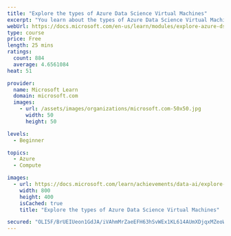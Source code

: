```yaml
---
title: "Explore the types of Azure Data Science Virtual Machines"
excerpt: "You learn about the types of Azure Data Science Virtual Machines (DSVM) and when to use each type.  You will learn about the Windows-based and Linux-based DSVMs which each support different needs."
webUrl: https://docs.microsoft.com/en-us/learn/modules/explore-azure-dsvm-types/
type: course
price: Free
length: 25 mins
ratings:
  count: 884
  average: 4.6561084
heat: 51

provider:
  name: Microsoft Learn
  domain: microsoft.com
  images:
    - url: /assets/images/organizations/microsoft.com-50x50.jpg
      width: 50
      height: 50

levels:
  - Beginner

topics:
  - Azure
  - Compute

images:
  - url: https://docs.microsoft.com/learn/achievements/data-ai/explore-azure-dsvm-types-badge-social.png
    width: 800
    height: 400
    isCached: true
    title: "Explore the types of Azure Data Science Virtual Machines"

secured: "OLI5F/BrUEIUeon1GdJA/iVAhmMrZaeEFH63hSvWEx1KL614AUmXDjqxMZeoWPIUAeFh9L3epGcssBuHUSy1PQ53jwyYuWXiBiO13T2Otubnk8dDrG+kn8EdRRwewEkHXQgh0Xnly9PSjNPyjAeBwWowaSP+BkuhNwGjEqM2W4yXinTfKyY/TuFXSadeE7uWbusUU1Xwqq6FNODYRRnROSwvb5vlE+8ZWuABCpy66yjDiySOxODeKUi58x6SOib4xJYXM0vfo/9CQywxP4WMjPudwmOR/XjxxaNE9uXRV33kJyUZP++Uj3p8C6GvW/XsJtpywSwCPKXzbUmv4RcX8XGg+DkIhA6akIOBonC3AY06/Bop7WyMeF1qpliC6uxD9TypYawHtNYX+u4WKcF37g==;Wp3dKRmVUdyFfUU2r3GnZQ=="
---
```



